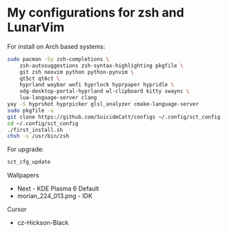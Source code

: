 # My configurations for zsh and LunarVim

For install on Arch based systems:
```sh
sudo pacman -Sy zsh-completions \
	zsh-autosuggestions zsh-syntax-highlighting pkgfile \
	git zsh neovim python python-pynvim \
	qt5ct qt6ct \
	hyprland waybar wofi hyprlock hyprpaper hypridle \
	xdg-desktop-portal-hyprland wl-clipboard kitty swaync \
	lua-language-server clang
yay -S hyprshot hyprpicker glsl_analyzer cmake-language-server
sudo pkgfile -u
git clone https://github.com/SuicideCatt/configs ~/.config/sct_config
cd ~/.config/sct_config
./first_install.sh
chsh -s /usr/bin/zsh
```

For upgrade:
```sh
sct_cfg_update
```

Wallpapers
- Next - KDE Plasma 6 Default
- morian\_224\_013.png - IDK

Cursor
- cz-Hickson-Black
